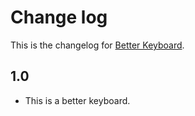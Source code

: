 # Change log
This is the changelog for [Better Keyboard](readme.md).

## 1.0 ##
* This is a better keyboard.
